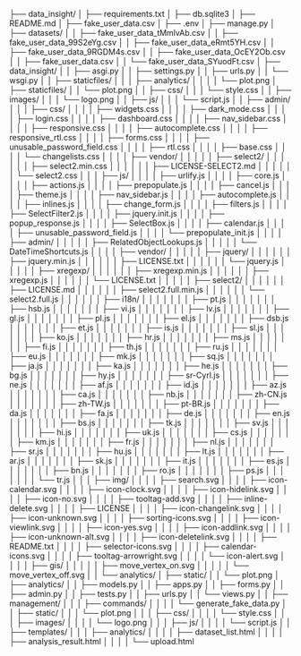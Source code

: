 ├── data_insight/
│   ├── requirements.txt
│   ├── db.sqlite3
│   ├── README.md
│   ├── fake_user_data.csv
│   ├── .env
│   ├── manage.py
│   ├── datasets/
│   │   ├── fake_user_data_tMmlvAb.csv
│   │   ├── fake_user_data_99S2eYg.csv
│   │   ├── fake_user_data_eRmt5YH.csv
│   │   ├── fake_user_data_9RGDM4s.csv
│   │   ├── fake_user_data_OcEY2Ob.csv
│   │   ├── fake_user_data.csv
│   │   └── fake_user_data_SYuodFt.csv
│   ├── data_insight/
│   │   ├── asgi.py
│   │   ├── settings.py
│   │   ├── urls.py
│   │   └── wsgi.py
│   │   ├── staticfiles/
│   │   │   ├── analytics/
│   │   │   │   └── plot.png
│   ├── staticfiles/
│   │   └── plot.png
│   │   ├── css/
│   │   │   └── style.css
│   │   ├── images/
│   │   │   └── logo.png
│   │   ├── js/
│   │   │   └── script.js
│   │   ├── admin/
│   │   │   ├── css/
│   │   │   │   ├── widgets.css
│   │   │   │   ├── dark_mode.css
│   │   │   │   ├── login.css
│   │   │   │   ├── dashboard.css
│   │   │   │   ├── nav_sidebar.css
│   │   │   │   ├── responsive.css
│   │   │   │   ├── autocomplete.css
│   │   │   │   ├── responsive_rtl.css
│   │   │   │   ├── forms.css
│   │   │   │   ├── unusable_password_field.css
│   │   │   │   ├── rtl.css
│   │   │   │   ├── base.css
│   │   │   │   └── changelists.css
│   │   │   │   ├── vendor/
│   │   │   │   │   ├── select2/
│   │   │   │   │   │   ├── select2.min.css
│   │   │   │   │   │   ├── LICENSE-SELECT2.md
│   │   │   │   │   │   └── select2.css
│   │   │   ├── js/
│   │   │   │   ├── urlify.js
│   │   │   │   ├── core.js
│   │   │   │   ├── actions.js
│   │   │   │   ├── prepopulate.js
│   │   │   │   ├── cancel.js
│   │   │   │   ├── theme.js
│   │   │   │   ├── nav_sidebar.js
│   │   │   │   ├── autocomplete.js
│   │   │   │   ├── inlines.js
│   │   │   │   ├── change_form.js
│   │   │   │   ├── filters.js
│   │   │   │   ├── SelectFilter2.js
│   │   │   │   ├── jquery.init.js
│   │   │   │   ├── popup_response.js
│   │   │   │   ├── SelectBox.js
│   │   │   │   ├── calendar.js
│   │   │   │   ├── unusable_password_field.js
│   │   │   │   └── prepopulate_init.js
│   │   │   │   ├── admin/
│   │   │   │   │   ├── RelatedObjectLookups.js
│   │   │   │   │   └── DateTimeShortcuts.js
│   │   │   │   ├── vendor/
│   │   │   │   │   ├── jquery/
│   │   │   │   │   │   ├── jquery.min.js
│   │   │   │   │   │   ├── LICENSE.txt
│   │   │   │   │   │   └── jquery.js
│   │   │   │   │   ├── xregexp/
│   │   │   │   │   │   ├── xregexp.min.js
│   │   │   │   │   │   ├── xregexp.js
│   │   │   │   │   │   └── LICENSE.txt
│   │   │   │   │   ├── select2/
│   │   │   │   │   │   ├── LICENSE.md
│   │   │   │   │   │   ├── select2.full.min.js
│   │   │   │   │   │   └── select2.full.js
│   │   │   │   │   │   ├── i18n/
│   │   │   │   │   │   │   ├── pt.js
│   │   │   │   │   │   │   ├── hsb.js
│   │   │   │   │   │   │   ├── vi.js
│   │   │   │   │   │   │   ├── lv.js
│   │   │   │   │   │   │   ├── gl.js
│   │   │   │   │   │   │   ├── pl.js
│   │   │   │   │   │   │   ├── el.js
│   │   │   │   │   │   │   ├── dsb.js
│   │   │   │   │   │   │   ├── et.js
│   │   │   │   │   │   │   ├── is.js
│   │   │   │   │   │   │   ├── sl.js
│   │   │   │   │   │   │   ├── ko.js
│   │   │   │   │   │   │   ├── hr.js
│   │   │   │   │   │   │   ├── ms.js
│   │   │   │   │   │   │   ├── fi.js
│   │   │   │   │   │   │   ├── th.js
│   │   │   │   │   │   │   ├── ru.js
│   │   │   │   │   │   │   ├── eu.js
│   │   │   │   │   │   │   ├── mk.js
│   │   │   │   │   │   │   ├── sq.js
│   │   │   │   │   │   │   ├── ja.js
│   │   │   │   │   │   │   ├── ka.js
│   │   │   │   │   │   │   ├── he.js
│   │   │   │   │   │   │   ├── bg.js
│   │   │   │   │   │   │   ├── hy.js
│   │   │   │   │   │   │   ├── sr-Cyrl.js
│   │   │   │   │   │   │   ├── ne.js
│   │   │   │   │   │   │   ├── af.js
│   │   │   │   │   │   │   ├── id.js
│   │   │   │   │   │   │   ├── az.js
│   │   │   │   │   │   │   ├── ca.js
│   │   │   │   │   │   │   ├── nb.js
│   │   │   │   │   │   │   ├── zh-CN.js
│   │   │   │   │   │   │   ├── zh-TW.js
│   │   │   │   │   │   │   ├── pt-BR.js
│   │   │   │   │   │   │   ├── da.js
│   │   │   │   │   │   │   ├── fa.js
│   │   │   │   │   │   │   ├── de.js
│   │   │   │   │   │   │   ├── en.js
│   │   │   │   │   │   │   ├── bs.js
│   │   │   │   │   │   │   ├── tk.js
│   │   │   │   │   │   │   ├── sv.js
│   │   │   │   │   │   │   ├── hi.js
│   │   │   │   │   │   │   ├── uk.js
│   │   │   │   │   │   │   ├── cs.js
│   │   │   │   │   │   │   ├── km.js
│   │   │   │   │   │   │   ├── fr.js
│   │   │   │   │   │   │   ├── nl.js
│   │   │   │   │   │   │   ├── sr.js
│   │   │   │   │   │   │   ├── hu.js
│   │   │   │   │   │   │   ├── lt.js
│   │   │   │   │   │   │   ├── ar.js
│   │   │   │   │   │   │   ├── sk.js
│   │   │   │   │   │   │   ├── it.js
│   │   │   │   │   │   │   ├── es.js
│   │   │   │   │   │   │   ├── bn.js
│   │   │   │   │   │   │   ├── ro.js
│   │   │   │   │   │   │   ├── ps.js
│   │   │   │   │   │   │   └── tr.js
│   │   │   ├── img/
│   │   │   │   ├── search.svg
│   │   │   │   ├── icon-calendar.svg
│   │   │   │   ├── icon-clock.svg
│   │   │   │   ├── icon-hidelink.svg
│   │   │   │   ├── icon-no.svg
│   │   │   │   ├── tooltag-add.svg
│   │   │   │   ├── inline-delete.svg
│   │   │   │   ├── LICENSE
│   │   │   │   ├── icon-changelink.svg
│   │   │   │   ├── icon-unknown.svg
│   │   │   │   ├── sorting-icons.svg
│   │   │   │   ├── icon-viewlink.svg
│   │   │   │   ├── icon-yes.svg
│   │   │   │   ├── icon-addlink.svg
│   │   │   │   ├── icon-unknown-alt.svg
│   │   │   │   ├── icon-deletelink.svg
│   │   │   │   ├── README.txt
│   │   │   │   ├── selector-icons.svg
│   │   │   │   ├── calendar-icons.svg
│   │   │   │   ├── tooltag-arrowright.svg
│   │   │   │   └── icon-alert.svg
│   │   │   │   ├── gis/
│   │   │   │   │   ├── move_vertex_on.svg
│   │   │   │   │   └── move_vertex_off.svg
│   │   └── analytics/
│   ├── static/
│   │   └── plot.png
│   ├── analytics/
│   │   ├── models.py
│   │   ├── apps.py
│   │   ├── forms.py
│   │   ├── admin.py
│   │   ├── tests.py
│   │   ├── urls.py
│   │   └── views.py
│   │   ├── management/
│   │   │   ├── commands/
│   │   │   │   └── generate_fake_data.py
│   │   ├── static/
│   │   │   └── plot.png
│   │   │   ├── css/
│   │   │   │   └── style.css
│   │   │   ├── images/
│   │   │   │   └── logo.png
│   │   │   ├── js/
│   │   │   │   └── script.js
│   │   ├── templates/
│   │   │   ├── analytics/
│   │   │   │   ├── dataset_list.html
│   │   │   │   ├── analysis_result.html
│   │   │   │   └── upload.html
